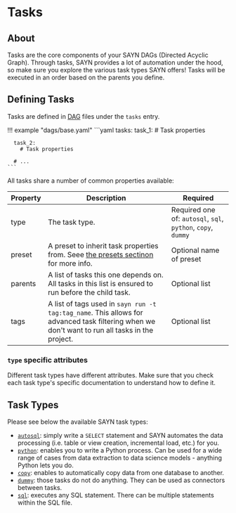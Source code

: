 # Tasks

## About

Tasks are the core components of your SAYN DAGs (Directed Acyclic Graph). Through tasks, SAYN provides a lot of automation under the hood, so make sure you explore the various task types SAYN offers! Tasks will be executed in an order based on the parents you define.

## Defining Tasks

Tasks are defined in [DAG](../dags.md) files under the `tasks` entry.

!!! example "dags/base.yaml"
    ```yaml
    tasks:
      task_1:
        # Task properties

      task_2:
        # Task properties

      # ...
    ```

All tasks share a number of common properties available:

| Property | Description | Required |
| -------- | ----------- | ---- |
| type | The task type. | Required one of: `autosql`, `sql`, `python`, `copy`, `dummy` |
| preset | A preset to inherit task properties from. Seee [the presets sectinon](../presets.md) for more info. | Optional name of preset |
| parents | A list of tasks this one depends on. All tasks in this list is ensured to run before the child task. | Optional list |
| tags | A list of tags used in `sayn run -t tag:tag_name`. This allows for advanced task filtering when we don't want to run all tasks in the project. | Optional list |

### `type` specific attributes

Different task types have different attributes. Make sure that you check each task type's specific documentation to understand how to define it.

## Task Types

Please see below the available SAYN task types:

- [`autosql`](autosql.md): simply write a `SELECT` statement and SAYN automates the data processing (i.e. table or view creation, incremental load, etc.) for you.
- [`python`](python.md): enables you to write a Python process. Can be used for a wide range of cases from data extraction to data science models - anything Python lets you do.
- [`copy`](copy.md): enables to automatically copy data from one database to another.
- [`dummy`](dummy.md): those tasks do not do anything. They can be used as connectors between tasks.
- [`sql`](sql.md): executes any SQL statement. There can be multiple statements within the SQL file.
